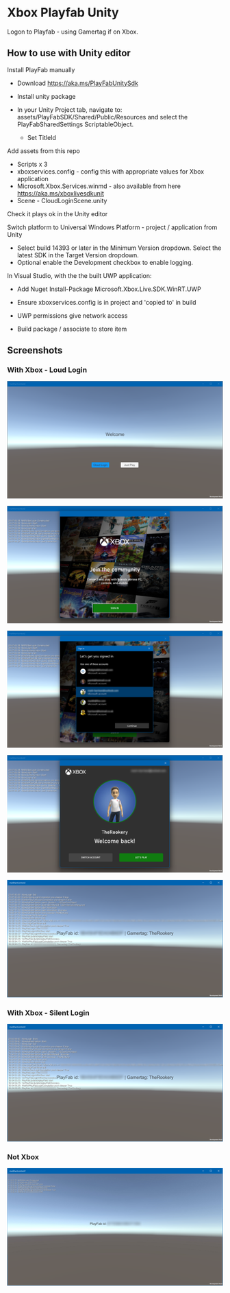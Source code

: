 # Xbox Playfab Unity

Logon to Playfab - using Gamertag if on Xbox.

## How to use with Unity editor

Install PlayFab manually

- Download https://aka.ms/PlayFabUnitySdk

- Install unity package 

- In your Unity Project tab, navigate to: assets/PlayFabSDK/Shared/Public/Resources and select the PlayFabSharedSettings ScriptableObject.   
  - Set TitleId  

Add assets from this repo
  - Scripts x 3
  - xboxservices.config  - config this with appropriate values for Xbox application
  - Microsoft.Xbox.Services.winmd - also available from here <https://aka.ms/xboxlivesdkunit>
  - Scene - CloudLoginScene.unity

Check it plays ok in the Unity editor 

Switch platform to Universal Windows Platform - project / application from Unity  
- Select build 14393 or later in the Minimum Version dropdown. Select the latest SDK in the Target Version dropdown.  
- Optional enable the Development checkbox to enable logging.

In Visual Studio, with the the built UWP application:

- Add Nuget Install-Package Microsoft.Xbox.Live.SDK.WinRT.UWP

- Ensure xboxservices.config is in project and 'copied to' in  build

- UWP permissions give network access 

- Build package / associate to store item


## Screenshots

### With Xbox - Loud Login 

![](docs/x1.png)

![](docs/x2.png)

![](docs/x3.png)

![](docs/x4.png)

![](docs/x5.png)

### With Xbox - Silent Login 

![](docs/x6.png)

### Not Xbox

![](docs/x7.png)

